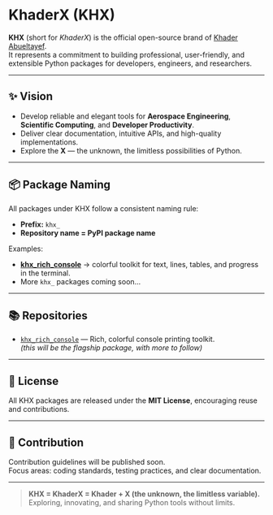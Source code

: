 # KhaderX (KHX)

**KHX** (short for *KhaderX*) is the official open-source brand of [Khader Abueltayef](https://github.com/Khader20).  
It represents a commitment to building professional, user-friendly, and extensible Python packages for developers, engineers, and researchers.

---

## ✨ Vision
- Develop reliable and elegant tools for **Aerospace Engineering**, **Scientific Computing**, and **Developer Productivity**.  
- Deliver clear documentation, intuitive APIs, and high-quality implementations.  
- Explore the **X** — the unknown, the limitless possibilities of Python.

---

## 📦 Package Naming
All packages under KHX follow a consistent naming rule:

- **Prefix:** `khx_`  
- **Repository name = PyPI package name**  

Examples:
- [**khx_rich_console**](https://github.com/Khader-X/khx_rich_console) → colorful toolkit for text, lines, tables, and progress in the terminal.  
- More `khx_` packages coming soon…

---

## 📚 Repositories
- [`khx_rich_console`](https://github.com/Khader-X/khx_rich_console) — Rich, colorful console printing toolkit.  
*(this will be the flagship package, with more to follow)*

---

## 🔖 License
All KHX packages are released under the **MIT License**, encouraging reuse and contributions.

---

## 🤝 Contribution
Contribution guidelines will be published soon.  
Focus areas: coding standards, testing practices, and clear documentation.

---

> **KHX = KhaderX = Khader + X (the unknown, the limitless variable).**  
> Exploring, innovating, and sharing Python tools without limits.
